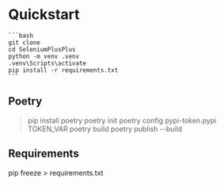 # Quickstart

    ```bash
    git clone
    cd SeleniumPlusPlus
    python -m venv .venv
    .venv\Scripts\activate
    pip install -r requirements.txt
    ```

## Poetry

> pip install poetry
> poetry init
> poetry config pypi-token.pypi TOKEN_VAR
> poetry build
> poetry publish --build


## Requirements

pip freeze > requirements.txt
